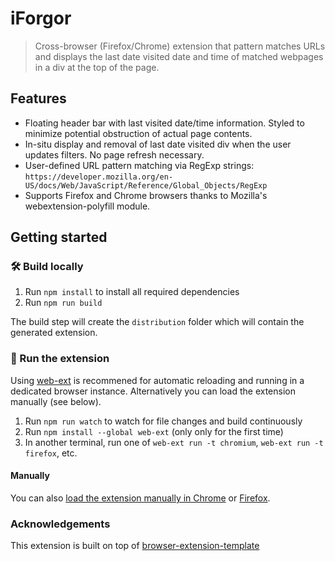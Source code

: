 # iForgor

> Cross-browser (Firefox/Chrome) extension that pattern matches URLs and displays the last date visited date and time of matched webpages in a div at the top of the page.

## Features

- Floating header bar with last visited date/time information. Styled to minimize potential obstruction of actual page contents.
- In-situ display and removal of last date visited div when the user updates filters. No page refresh necessary.
- User-defined URL pattern matching via RegExp strings: `https://developer.mozilla.org/en-US/docs/Web/JavaScript/Reference/Global_Objects/RegExp`
- Supports Firefox and Chrome browsers thanks to Mozilla's webextension-polyfill module.

## Getting started

### 🛠 Build locally
1. Run `npm install` to install all required dependencies
1. Run `npm run build`

The build step will create the `distribution` folder which will contain the generated extension.

### 🏃 Run the extension

Using [web-ext](https://extensionworkshop.com/documentation/develop/getting-started-with-web-ext/) is recommened for automatic reloading and running in a dedicated browser instance. Alternatively you can load the extension manually (see below).

1. Run `npm run watch` to watch for file changes and build continuously
1. Run `npm install --global web-ext` (only only for the first time)
1. In another terminal, run one of `web-ext run -t chromium`, `web-ext run -t firefox`, etc.

#### Manually

You can also [load the extension manually in Chrome](https://www.smashingmagazine.com/2017/04/browser-extension-edge-chrome-firefox-opera-brave-vivaldi/#google-chrome-opera-vivaldi) or [Firefox](https://www.smashingmagazine.com/2017/04/browser-extension-edge-chrome-firefox-opera-brave-vivaldi/#mozilla-firefox).

### Acknowledgements

This extension is built on top of [browser-extension-template](https://github.com/fregante/browser-extension-template)
